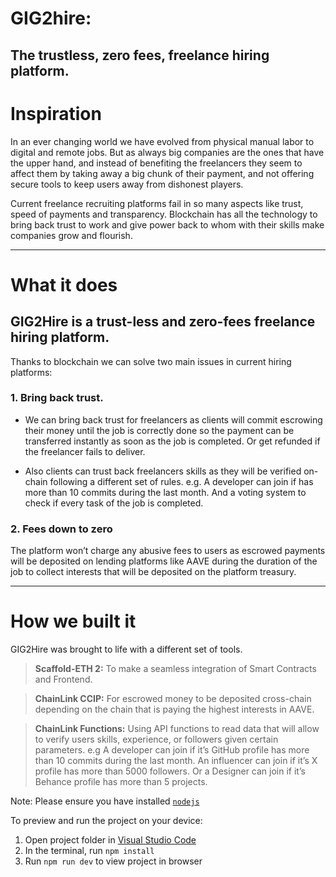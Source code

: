 
  # GIG2hire:
  ## The trustless, zero fees, freelance hiring platform.

  # **Inspiration**

In an ever changing world we have evolved from physical manual labor to digital and remote jobs. But as always big companies are the ones that have the upper hand, and instead of benefiting the freelancers they seem to affect them by taking away a big chunk of their payment, and  not offering secure tools to keep users away from dishonest players.

Current freelance recruiting platforms fail in so many aspects like trust, speed of payments and transparency. Blockchain has all the technology to bring back trust to work and give power back to whom with their skills make companies grow and flourish.

***

# **What it does**

## GIG2Hire is a trust-less and zero-fees freelance hiring platform. 

Thanks to blockchain we can solve two main issues in current hiring platforms:

### 1. Bring back trust.

  - We can bring back trust for freelancers as clients will commit escrowing their money until the job is correctly done so the payment can be transferred instantly as soon as the job is completed. Or get refunded if the freelancer fails to deliver.

  - Also clients can trust back freelancers skills as they will be verified on-chain following a different set of rules. e.g. A developer can join if has more than 10 commits during the last month. And a voting system to check if every task of the job is completed.

### 2. Fees down to zero

The platform won’t charge any abusive fees to users as escrowed payments will be deposited on lending platforms like AAVE during the duration of the job to collect interests that will be deposited on the platform treasury.

***

# **How we built it**

GIG2Hire was brought to life with a different set of tools.

>**Scaffold-ETH 2:** To make a seamless integration of Smart Contracts and Frontend.

>**ChainLink CCIP:** For escrowed money to be deposited cross-chain depending on the chain that is paying the highest interests in AAVE.

>**ChainLink Functions:** Using API functions to read data that will allow to verify users skills, experience, or followers given certain parameters. e.g A developer can join if it’s GitHub profile has more than 10 commits during the last month. An influencer can join if it’s X profile has more than 5000 followers. Or a Designer can join if it’s Behance profile has more than 5 projects.

  Note: Please ensure you have installed <code><a href="https://nodejs.org/en/download/">nodejs</a></code>

  To preview and run the project on your device:
  1) Open project folder in <a href="https://code.visualstudio.com/download">Visual Studio Code</a>
  2) In the terminal, run `npm install`
  3) Run `npm run dev` to view project in browser
  